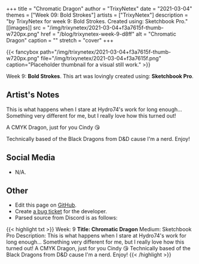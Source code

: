 +++
title =       "Chromatic Dragon"
author =      "TrixyNetex"
date =        "2021-03-04"
themes =      ["Week 09: Bold Strokes"]
artists =     ["TrixyNetex"]
description = "by TrixyNetex for week 9: Bold Strokes. Created using: Sketchbook Pro."
[[images]]
      src = "/img/trixynetex/2021-03-04+f3a7615f-thumb-w720px.png"
      href = "/blog/trixynetex-week-9-d8ff"
      alt = "Chromatic Dragon"
      caption = ""
      stretch = "cover"
+++

{{< fancybox path="/img/trixynetex/2021-03-04+f3a7615f-thumb-w720px.png" file="/img/trixynetex/2021-03-04+f3a7615f.png" caption="Placeholder thumbnail for a visual still work." >}}


Week 9: **Bold Strokes**. This art was lovingly created using: **Sketchbook Pro**.

## Artist's Notes

This is what happens when I stare at Hydro74's work for long enough... 
Something very different for me, but I really love how this turned out!

A CMYK Dragon, just for you Cindy 😘

Technically based of the Black Dragons from D&D cause I'm a nerd. Enjoy!

## Social Media

- N/A.

## Other

- Edit this page on [GitHub](https://github.com/teaminkling/web-refresh/edit/main/content/blog/trixynetex-week-9-d8ff.md).
- Create [a bug ticket](https://github.com/teaminkling/web-refresh/issues/new?assignees=&labels=bug&template=problem-report.md&title=) for the developer.
- Parsed source from Discord is as follows:

{{< highlight txt >}}
Week: 9
**Title:  Chromatic Dragon**
Medium: Sketchbook Pro
Description: This is what happens when I stare at Hydro74's work for long enough... 
Something very different for me, but I really love how this turned out!
A CMYK Dragon, just for you Cindy 😘
Technically based of the Black Dragons from D&D cause I'm a nerd. Enjoy!
{{< /highlight >}}